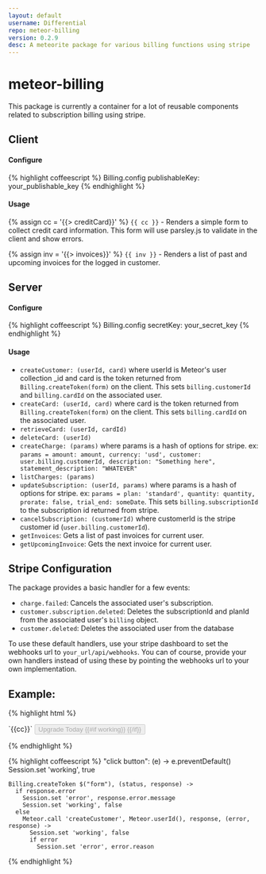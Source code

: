 ```yaml
---
layout: default
username: Differential
repo: meteor-billing
version: 0.2.9
desc: A meteorite package for various billing functions using stripe
---
```

# meteor-billing

This package is currently a container for a lot of reusable components related to subscription billing using stripe.


## Client
#### Configure
{% highlight coffeescript %}
Billing.config
  publishableKey: your_publishable_key
{% endhighlight %}

#### Usage
{% assign cc = '{{> creditCard}}' %}
`{{ cc }}` - Renders a simple form to collect credit card information. This form will use parsley.js to validate in the client and show errors.

{% assign inv = '{{> invoices}}' %}
`{{ inv }}` - Renders a list of past and upcoming invoices for the logged in customer.


## Server
#### Configure
{% highlight coffeescript %}
Billing.config
  secretKey: your_secret_key
{% endhighlight %}


#### Usage
* `createCustomer: (userId, card)` where userId is Meteor's user collection _id and card is the token returned from `Billing.createToken(form)` on the client.  This sets `billing.customerId` and `billing.cardId` on the associated user.
* `createCard: (userId, card)` where card is the token returned from `Billing.createToken(form)` on the client.  This sets `billing.cardId` on the associated user.
* `retrieveCard: (userId, cardId)`
* `deleteCard: (userId)`
* `createCharge: (params)` where params is a hash of options for stripe. ex: `params = amount: amount, currency: 'usd', customer: user.billing.customerId, description: "Something here", statement_description: "WHATEVER"`
* `listCharges: (params)`
* `updateSubscription: (userId, params)` where params is a hash of options for stripe.  ex: `params = plan: 'standard', quantity: quantity, prorate: false, trial_end: someDate`.  This sets `billing.subscriptionId` to the subscription id returned from stripe.
* `cancelSubscription: (customerId)` where customerId is the stripe customer id (`user.billing.customerId`).
* `getInvoices`: Gets a list of past invoices for current user.
* `getUpcomingInvoice`: Gets the next invoice for current user.

## Stripe Configuration
The package provides a basic handler for a few events:
* `charge.failed`: Cancels the associated user's subscription.
* `customer.subscription.deleted`: Deletes the subscriptionId and planId from the associated user's `billing` object.
* `customer.deleted`: Deletes the associated user from the database

To use these default handlers, use your stripe dashboard to set the webhooks url to `your_url/api/webhooks`.
You can of course, provide your own handlers instead of using these by pointing the webhooks url to your own implementation.


## Example:
{% highlight html %}
<form novalidate>
  `{{cc}}`
  <button type="submit" class="btn btn-primary btn-block upgrade" disabled="{{working}}">
    Upgrade Today
    {{#if working}}
      <i class="fa fa-spinner fa-spin"></i>
    {{/if}}
  </button>
</form>
{% endhighlight %}

{% highlight coffeescript %}
"click button": (e) ->
    e.preventDefault()
    Session.set 'working', true

    Billing.createToken $("form"), (status, response) ->
      if response.error
        Session.set 'error', response.error.message
        Session.set 'working', false
      else
        Meteor.call 'createCustomer', Meteor.userId(), response, (error, response) ->
          Session.set 'working', false
          if error
            Session.set 'error', error.reason
{% endhighlight %}
